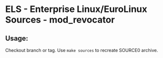 # ELS - Enterprise Linux/EuroLinux Sources - mod_revocator
 
## Usage:
  Checkout branch or tag. Use `make sources` to recreate  SOURCE0 archive.
